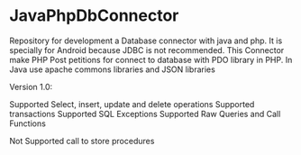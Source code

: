 # JavaPhpDbConnector
Repository for development a Database connector with java and php. It is specially for Android because JDBC is not recommended. This Connector make PHP Post petitions for connect to database with PDO library in PHP. In Java use apache commons libraries and JSON libraries

Version 1.0:


Supported Select, insert, update and delete operations
Supported transactions
Supported SQL Exceptions
Supported Raw Queries and Call Functions

Not Supported call to store procedures
